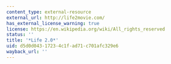 ```yaml
---
content_type: external-resource
external_url: http://life2movie.com/
has_external_license_warning: true
license: https://en.wikipedia.org/wiki/All_rights_reserved
status: ''
title: '*Life 2.0*'
uid: d5d0d043-1723-4c1f-ad71-c701afc329e6
wayback_url: ''
---
```

